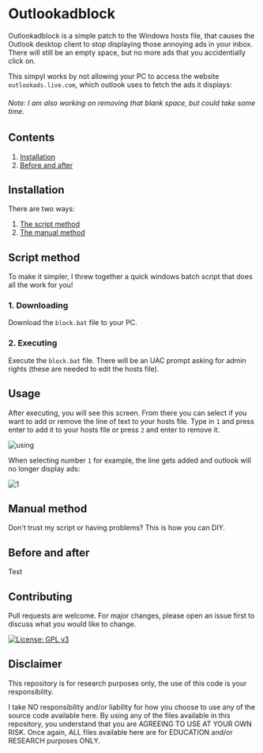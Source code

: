 # Outlookadblock

Outlookadblock is a simple patch to the Windows hosts file, that causes the Outlook desktop client to stop displaying those annoying ads in your inbox. There will still be an empty space, but no more ads that you accidentially click on.

This simpyl works by not allowing your PC to access the website `outlookads.live.com`, which outlook uses to fetch the ads it displays:

###### Note: I am also working on removing that blank space, but could take some time.

## Contents

1. [Installation](#installation)
2. [Before and after](#before-and-after)

## Installation

There are two ways:

1. [The script method](#script-method)
2. [The manual method](#manual-method)

## Script method

To make it simpler, I threw together a quick windows batch script that does all the work for you!

### 1. Downloading

Download the `block.bat` file to your PC.

### 2. Executing

Execute the `block.bat` file. There will be an UAC prompt asking for admin rights (these are needed to edit the hosts file).

## Usage

After executing, you will see this screen. From there you can select if you want to add or remove the line of text to your hosts file. Type in `1` and press enter to add it to your hosts file or press `2` and enter to remove it.

![using](https://i.ibb.co/V2Pspn6/1.png)

When selecting number `1` for example, the line gets added and outlook will no longer display ads:

![1](https://i.ibb.co/0QmKP5k/2.png)

## Manual method

Don't trust my script or having problems? This is how you can DIY.

## Before and after

Test

## Contributing
Pull requests are welcome. For major changes, please open an issue first to discuss what you would like to change.

[![License: GPL v3](https://img.shields.io/badge/License-GPLv3-blue.svg)](https://www.gnu.org/licenses/gpl-3.0)

## Disclaimer
This repository is for research purposes only, the use of this code is your responsibility.

I take NO responsibility and/or liability for how you choose to use any of the source code available here. By using any of the files available in this repository, you understand that you are AGREEING TO USE AT YOUR OWN RISK. Once again, ALL files available here are for EDUCATION and/or RESEARCH purposes ONLY.
